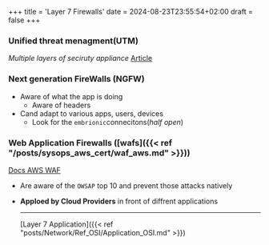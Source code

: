 +++
title = 'Layer 7 Firewalls'
date = 2024-08-23T23:55:54+02:00
draft = false 
+++

### Unified threat menagment(UTM)
*Multiple layers of seciruty appliance*
[Article](https://www.fortinet.com/resources/cyberglossary/unified-threat-management)

### Next generation FireWalls (NGFW)
- Aware of what the app is doing 
    - Aware of headers 
- Cand adapt to various apps, users, devices 
    - Look for the `embrionic`connecitons(*half open*)

### Web Application Firewalls ([wafs]({{< ref "/posts/sysops_aws_cert/waf_aws.md" >}}))
[Docs AWS WAF ](https://aws.amazon.com/waf/)
- Are  aware of the `OWSAP` top 10 and prevent those attacks natively
- **Apploed by Cloud Providers** in front of diffrent applications 

  ---
  [Layer 7 Application]({{< ref "posts/Network/Ref_OSI/Application_OSI.md" >}})
